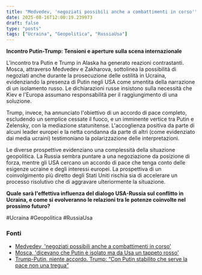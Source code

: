 ```yaml
---
title: "Medvedev, 'negoziati possibili anche a combattimenti in corso'"
date: 2025-08-16T12:00:19.239973
draft: false
type: "posts"
tags: ["Ucraina", "Geopolitica", "RussiaUsa"]
---
```


**Incontro Putin-Trump: Tensioni e aperture sulla scena internazionale**

L'incontro tra Putin e Trump in Alaska ha generato reazioni contrastanti. Mosca, attraverso Medvedev e Zakharova, sottolinea la possibilità di negoziati anche durante la prosecuzione delle ostilità in Ucraina, evidenziando la presenza di Putin negli USA come smentita della narrazione di un isolamento russo.  Le dichiarazioni russe insistono sulla necessità che Kiev e l'Europa assumano responsabilità per il raggiungimento di una soluzione.

Trump, invece, ha annunciato l'obiettivo di un accordo di pace completo, escludendo un semplice cessate il fuoco, e un imminente vertice tra Putin e Zelensky, con la mediazione statunitense.  L'accoglienza positiva da parte di alcuni leader europei e la netta condanna da parte di altri (come evidenziato dai media ucraini) testimoniano la polarizzazione delle interpretazioni.

Le diverse prospettive evidenziano una complessità della situazione geopolitica.  La Russia sembra puntare a una negoziazione da posizione di forza, mentre gli USA cercano un accordo di pace che tenga conto delle esigenze ucraine e degli interessi europei.  La prospettiva di un coinvolgimento più diretto degli Stati Uniti rischia sia di accelerare un processo risolutivo che di aggravare ulteriormente la situazione.

**Quale sarà l'effettiva influenza del dialogo USA-Russia sul conflitto in Ucraina, e come si evolveranno le relazioni tra le potenze coinvolte nel prossimo futuro?**

#Ucraina #Geopolitica #RussiaUsa


### Fonti
- [Medvedev, 'negoziati possibili anche a combattimenti in corso'](https://www.ansa.it/sito/notizie/topnews/2025/08/16/medvedev-negoziati-possibili-anche-a-combattimenti-in-corso_39c37b1e-56dd-4418-a55a-43c46471cabe.html)
- [Mosca, 'dicevano che Putin è isolato ma da Usa un tappeto rosso'](https://www.ansa.it/sito/notizie/topnews/2025/08/16/mosca-dicevano-che-putin-e-isolato-ma-da-usa-un-tappeto-rosso_bde43803-a609-43f7-ad41-ef7d93576718.html)
- [Trump-Putin, niente accordo. Trump: “Con Putin stabilito che serve la pace non una tregua”](https://www.repubblica.it/esteri/2025/08/16/diretta/trump_putin_incontro_alaska_notizie-424791415/)
